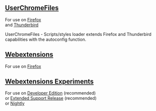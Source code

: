 ## [UserChromeFiles](https://github.com/VitaliyVstyle/VitaliyVstyle.github.io/tree/main/UserChromeFiles#userchromefiles)
For use on [Firefox](https://www.mozilla.org/firefox/all)  
and [Thunderbird](https://www.thunderbird.net/thunderbird/all)  

UserChromeFiles - Scripts/styles loader extends Firefox and Thunderbird capabilities with the autoconfig function.  

## [Webextensions](https://github.com/VitaliyVstyle/VitaliyVstyle.github.io/tree/main/WebExtExperiments#webextensions)
For use on [Firefox](https://www.mozilla.org/firefox/all)  

## [Webextensions Experiments](https://github.com/VitaliyVstyle/VitaliyVstyle.github.io/tree/main/WebExtExperiments#webextensions-experiments)
For use on [Developer Edition](https://www.mozilla.org/firefox/developer)  (recommended)  
or [Extended Support Release](https://www.mozilla.org/firefox/enterprise)  (recommended)  
or [Nightly](https://www.mozilla.org/firefox/nightly)  

